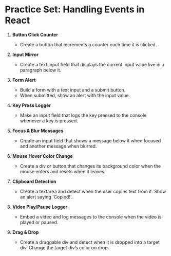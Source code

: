# Practice Set: Handling Events in React

1. **Button Click Counter**

   * Create a button that increments a counter each time it is clicked.

2. **Input Mirror**

   * Create a text input field that displays the current input value live in a paragraph below it.

3. **Form Alert**

   * Build a form with a text input and a submit button.
   * When submitted, show an alert with the input value.

4. **Key Press Logger**

   * Make an input field that logs the key pressed to the console whenever a key is pressed.

5. **Focus & Blur Messages**

   * Create an input field that shows a message below it when focused and another message when blurred.

6. **Mouse Hover Color Change**

   * Create a div or button that changes its background color when the mouse enters and resets when it leaves.

7. **Clipboard Detection**

   * Create a textarea and detect when the user copies text from it. Show an alert saying 'Copied!'.

8. **Video Play/Pause Logger**

   * Embed a video and log messages to the console when the video is played or paused.

9. **Drag & Drop**

   * Create a draggable div and detect when it is dropped into a target div. Change the target div’s color on drop.
